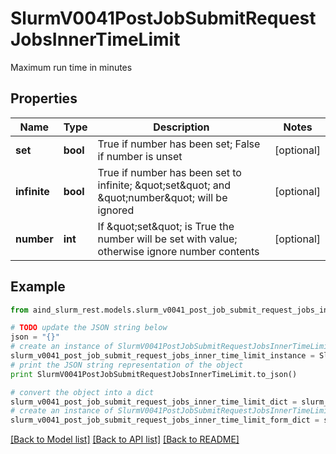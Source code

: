 # SlurmV0041PostJobSubmitRequestJobsInnerTimeLimit

Maximum run time in minutes

## Properties

Name | Type | Description | Notes
------------ | ------------- | ------------- | -------------
**set** | **bool** | True if number has been set; False if number is unset | [optional] 
**infinite** | **bool** | True if number has been set to infinite; \&quot;set\&quot; and \&quot;number\&quot; will be ignored | [optional] 
**number** | **int** | If \&quot;set\&quot; is True the number will be set with value; otherwise ignore number contents | [optional] 

## Example

```python
from aind_slurm_rest.models.slurm_v0041_post_job_submit_request_jobs_inner_time_limit import SlurmV0041PostJobSubmitRequestJobsInnerTimeLimit

# TODO update the JSON string below
json = "{}"
# create an instance of SlurmV0041PostJobSubmitRequestJobsInnerTimeLimit from a JSON string
slurm_v0041_post_job_submit_request_jobs_inner_time_limit_instance = SlurmV0041PostJobSubmitRequestJobsInnerTimeLimit.from_json(json)
# print the JSON string representation of the object
print SlurmV0041PostJobSubmitRequestJobsInnerTimeLimit.to_json()

# convert the object into a dict
slurm_v0041_post_job_submit_request_jobs_inner_time_limit_dict = slurm_v0041_post_job_submit_request_jobs_inner_time_limit_instance.to_dict()
# create an instance of SlurmV0041PostJobSubmitRequestJobsInnerTimeLimit from a dict
slurm_v0041_post_job_submit_request_jobs_inner_time_limit_form_dict = slurm_v0041_post_job_submit_request_jobs_inner_time_limit.from_dict(slurm_v0041_post_job_submit_request_jobs_inner_time_limit_dict)
```
[[Back to Model list]](../README.md#documentation-for-models) [[Back to API list]](../README.md#documentation-for-api-endpoints) [[Back to README]](../README.md)


